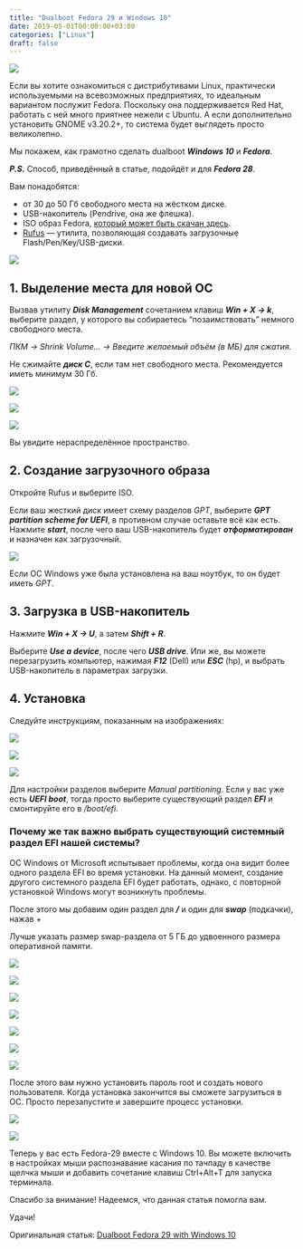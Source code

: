 ```yaml
---
title: "Dualboot Fedora 29 и Windows 10"
date: 2019-05-01T00:00:00+03:00
categories: ["Linux"]
draft: false
---
```


![](/posts/dualboot-fedora-29-и-windows-10/shapka9.jpg)

Если вы хотите ознакомиться с дистрибутивами Linux, практически используемыми на всевозможных предприятиях, то идеальным
вариантом послужит Fedora. Поскольку она поддерживается Red Hat, работать с ней много приятнее нежели с Ubuntu. А если
дополнительно установить GNOME v3.20.2+, то система будет выглядеть просто великолепно.

Мы покажем, как грамотно сделать dualboot **_Windows 10_** и **_Fedora_**.

**_P.S._** Способ, приведённый в статье, подойдёт и для **_Fedora 28_**.

Вам понадобятся:

- от 30 до 50 Гб свободного места на жёстком диске.
- USB-накопитель (Pendrive, она же флешка).
- ISO образ Fedora, [который может быть скачан здесь](https://getfedora.org/en/workstation/download/).
- [Rufus](https://rufus.ie/) — утилита, позволяющая создавать загрузочные Flash/Pen/Key/USB-диски.

![](https://c.geeksocket.in/uploads/2016/10/banner-fedora-c.png)

## 1. Выделение места для новой ОС

Вызвав утилиту **_Disk Management_** сочетанием клавиш **_Win + X -> k_**, выберите раздел, у которого вы собираетесь
“позаимствовать” немного свободного места.

_ПКМ -> Shrink Volume… -> Введите желаемый объём (в МБ) для сжатия._

Не сжимайте **_диск C_**, если там нет свободного места. Рекомендуется иметь минимум 30 Гб.

![](https://i.imgur.com/ok9Qjcw.png)

![](https://i.imgur.com/u0oTX8U.png)

![](https://i.imgur.com/Tp2aDEx.png)

Вы увидите нераспределённое пространство.

## 2. Создание загрузочного образа

Откройте Rufus и выберите ISO.

Если ваш жесткий диск имеет схему разделов _GPT_, выберите **_GPT partition scheme for UEFI_**, в противном случае оставьте
всё как есть. Нажмите **_start_**, после чего ваш USB-накопитель будет **_отформатирован_** и назначен как загрузочный.

![](https://c.geeksocket.in/uploads/2016/10/rufus-fedora.png)

Если ОС Windows уже была установлена на ваш ноутбук, то он будет иметь _GPT_.

## 3. Загрузка в USB-накопитель

Нажмите **_Win + X -> U_**, а затем **_Shift + R_**.

Выберите **_Use a device_**, после чего **_USB drive_**. Или же, вы можете перезагрузить компьютер, нажимая **_F12_** (Dell)
или **_ESC_** (hp), и выбрать USB-накопитель в параметрах загрузки.

## 4. Установка

Следуйте инструкциям, показанным на изображениях:

![](https://i.imgur.com/60Tpbhb.png)

![](https://i.imgur.com/atcS5G5.png)

![](https://i.imgur.com/BjCv9bi.png)

Для настройки разделов выберите _Manual partitioning_. Если у вас уже есть **_UEFI boot_**, тогда просто выберите
существующий раздел **_EFI_** и смонтируйте его в _/boot/efi_.

### Почему же так важно выбрать существующий системный раздел EFI нашей системы?

ОС Windows от Microsoft испытывает проблемы, когда она видит более одного раздела EFI во время установки. На данный момент,
создание другого системного раздела EFI будет работать, однако, с повторной установкой Windows могут возникнуть проблемы.

После этого мы добавим один раздел для **_/_** и один для **_swap_** (подкачки), нажав +

Лучше указать размер swap-раздела от 5 ГБ до удвоенного размера оперативной памяти.

![](https://i.imgur.com/l4Nztaa.png)

![](https://i.imgur.com/7AJMcn3.png)

![](https://i.imgur.com/ecsy54X.png)

![](https://i.imgur.com/Q2tR1mU.png)

![](https://i.imgur.com/GEs4saJ.png)

![](https://i.imgur.com/rbntyyZ.png)

![](https://c.geeksocket.in/uploads/2016/10/Screenshot-from-2016-10-18-18-33-29-2.png)

После этого вам нужно установить пароль root и создать нового пользователя. Когда установка закончится вы сможете
загрузиться в ОС. Просто перезапустите и завершите процесс установки.

![](https://c.geeksocket.in/uploads/2016/10/Screenshot-from-2016-10-18-18-41-27.png)

![](https://c.geeksocket.in/uploads/2016/10/Screenshot-from-2016-10-18-18-42-26.png)

Теперь у вас есть Fedora-29 вместе с Windows 10. Вы можете включить в настройках мыши распознавание касания по тачпаду в
качестве щелчка мыши и добавить сочетание клавиш Ctrl+Alt+T для запуска терминала.

Спасибо за внимание! Надеемся, что данная статья помогла вам.

Удачи!

Оригинальная статья: [Dualboot Fedora 29 with Windows 10](https://geeksocket.in/blog/dualboot-fedora-windows/)
